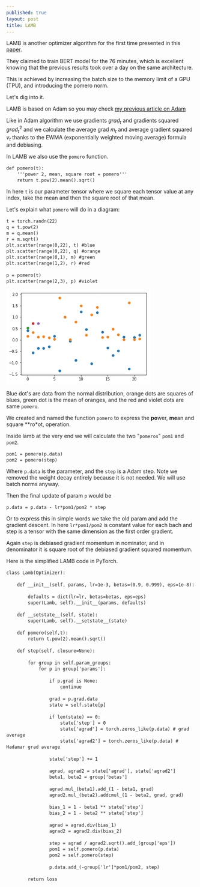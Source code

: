 ```yaml
---
published: true
layout: post
title: LAMB
---
```


LAMB is another optimizer algorithm for the first time presented in this [paper](https://arxiv.org/abs/1904.00962).

They claimed to train BERT model for the 76 minutes, which is excellent knowing that the previous results took over a day on the same architecture.

This is achieved by increasing the batch size to the memory limit of a GPU (TPU), and introducing the pomero norm.

Let's dig into it.

LAMB is based on Adam so you may check [my previous article on Adam](https://dejanbatanjac.github.io/2019/08/29/Adam-and-Adaam.html)

Like in Adam algorithm we use gradients $grad_t$ and gradients squared $grad_t^2$ and we calculate the average grad $m_t$ and average gradient squared $v_t$ thanks to the EWMA (exponentially weighted moving average) formula and debiasing.

In LAMB we also use the `pomero` function.

    def pomero(t):
        '''power 2, mean, square root = pomero'''
        return t.pow(2).mean().sqrt()

In here `t` is our parameter tensor where we square each tensor value at any index, take the mean and then the square root of that mean.

Let's explain what `pomero` will do in a diagram:

    t = torch.randn(22)
    q = t.pow(2)
    m = q.mean()
    r = m.sqrt()
    plt.scatter(range(0,22), t) #blue
    plt.scatter(range(0,22), q) #orange
    plt.scatter(range(0,1), m) #green
    plt.scatter(range(1,2), r) #red

    p = pomero(t)
    plt.scatter(range(2,3), p) #violet

![IMG](/images/lamb1.png)

Blue dot's are data from the normal distribution, orange dots are squares of blues, green dot is the mean of oranges, and the red and violet dots are same `pomero`.

We created and named the function `pomero` to express the **po**wer, **me**an and square **ro*ot, operation.

Inside lamb at the very end we will calculate the two "`pomeros`" `pom1` and `pom2`.

    pom1 = pomero(p.data)
    pom2 = pomero(step)

Where `p.data` is the parameter, and the `step` is a Adam step. Note we removed the weight decay entirely because it is not needed. We will use batch norms anyway.

Then the final update of param `p` would be 

    p.data = p.data - lr*pom1/pom2 * step

Or to express this in simple words we take the old param and add the gradient descent. In here `lr*pom1/pom2` is constant value for each bach and step is a tensor with the same dimension as the first order gradient.

Again `step` is debiased gradient momentum in nominator, and in denominator it is square root of the debiased gradient squared momentum.

Here is the simplified LAMB code in PyTorch.

    class Lamb(Optimizer):

        def __init__(self, params, lr=1e-3, betas=(0.9, 0.999), eps=1e-8):
            
            defaults = dict(lr=lr, betas=betas, eps=eps)
            super(Lamb, self).__init__(params, defaults)

        def __setstate__(self, state):
            super(Lamb, self).__setstate__(state)

        def pomero(self,t):        
            return t.pow(2).mean().sqrt()
        
        def step(self, closure=None):        
            
            for group in self.param_groups:
                for p in group['params']:
                    
                    if p.grad is None:
                        continue  
                        
                    grad = p.grad.data                
                    state = self.state[p] 
                    
                    if len(state) == 0:
                        state['step'] = 0                    
                        state['agrad'] = torch.zeros_like(p.data) # grad average                
                        state['agrad2'] = torch.zeros_like(p.data) # Hadamar grad average
                        
                    state['step'] += 1
                    
                    agrad, agrad2 = state['agrad'], state['agrad2'] 
                    beta1, beta2 = group['betas']
                    
                    agrad.mul_(beta1).add_(1 - beta1, grad)
                    agrad2.mul_(beta2).addcmul_(1 - beta2, grad, grad) 

                    bias_1 = 1 - beta1 ** state['step']
                    bias_2 = 1 - beta2 ** state['step'] 
                    
                    agrad = agrad.div(bias_1)
                    agrad2 = agrad2.div(bias_2)
                    
                    step = agrad / agrad2.sqrt().add_(group['eps'])
                    pom1 = self.pomero(p.data)
                    pom2 = self.pomero(step)
                
                    p.data.add_(-group['lr']*pom1/pom2, step)

            return loss



















